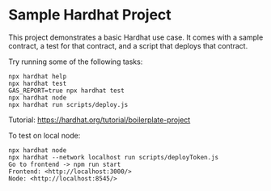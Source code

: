 # Sample Hardhat Project

This project demonstrates a basic Hardhat use case. It comes with a sample contract, a test for that contract, and a script that deploys that contract.

Try running some of the following tasks:

```shell
npx hardhat help
npx hardhat test
GAS_REPORT=true npx hardhat test
npx hardhat node
npx hardhat run scripts/deploy.js
```

Tutorial: <https://hardhat.org/tutorial/boilerplate-project>

To test on local node:

```shell
npx hardhat node
npx hardhat --network localhost run scripts/deployToken.js
Go to frontend -> npm run start
Frontend: <http://localhost:3000/>
Node: <http://localhost:8545/>
```
